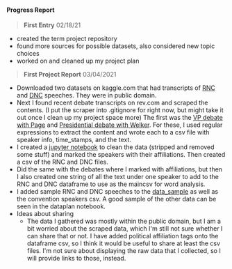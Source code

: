 #### Progress Report

> **First Entry** 02/18/21
- created the term project repository
- found more sources for possible datasets, also considered new topic choices
- worked on and cleaned up my project plan

> **First Project Report** 03/04/2021
- Downloaded two datasets on kaggle.com that had transcripts of [RNC](https://www.kaggle.com/christianlillelund/2020-republican-convention-speeches) and [DNC](https://www.kaggle.com/christianlillelund/2020-democratic-convention-speeches) speeches. They were in public domain.
- Next I found recent debate transcripts on rev.com and scraped the contents. (I put the scraper into .gitignore for right now, but might take it out once I clean up my project space more) The first was the [VP debate with Page](https://www.rev.com/blog/transcripts/kamala-harris-mike-pence-2020-vice-presidential-debate-transcript) and [Presidential debate with Welker](https://www.rev.com/blog/transcripts/donald-trump-joe-biden-final-presidential-debate-transcript-2020). For these, I used regular expressions to extract the content and wrote each to a csv file with speaker info, time_stamps, and the text. 
- I created a [jupyter notebook](https://github.com/Data-Science-for-Linguists-2021/RhetoricalFactor-analysis/blob/main/dataplan.ipynb) to clean the data (stripped and removed some stuff) and marked the speakers with their affiliations. Then created a csv of the RNC and DNC files.
- Did the same with the debates where I marked with affiliations, but then I also created one string of all the text under one speaker to add to the RNC and DNC dataframe to use as the maincsv for word analysis.
- I added sample RNC and DNC speeches to the [data_sample](https://github.com/Data-Science-for-Linguists-2021/RhetoricalFactor-analysis/tree/main/data_sample) as well as the convention speakers csv. A good sample of the other data can be seen in the dataplan notebook.
- Ideas about sharing
  - The data I gathered was mostly within the public domain, but I am a bit worried about the scraped data, which I'm still not sure whether I can share that or not. I have added political affiliation tags onto the dataframe csv, so I think it would be useful to share at least the csv files. I'm not sure about displaying the raw data that I collected, so I will provide links to those, instead.
